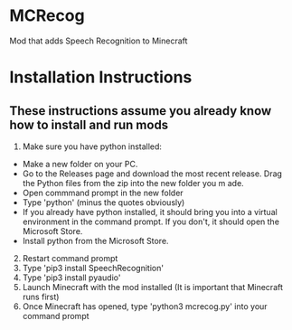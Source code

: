 # MCRecog
Mod that adds Speech Recognition to Minecraft
# Installation Instructions
## These instructions assume you already know how to install and run mods

1. Make sure you have python installed:
 - Make a new folder on your PC. 
 - Go to the Releases page and download the most recent release. Drag the Python files from the zip into the new folder you m ade.
 - Open commmand prompt in the new folder
 - Type 'python' (minus the quotes obviously)
 - If you already have python installed, it should bring you into a virtual environment in the command prompt. If you don't, it should open the Microsoft Store.
 - Install python from the Microsoft Store.
 2. Restart command prompt
 3. Type 'pip3 install SpeechRecognition'
 4. Type 'pip3 install pyaudio'
 5. Launch Minecraft with the mod installed (It is important that Minecraft runs first)
 6. Once Minecraft has opened, type 'python3 mcrecog.py' into your command prompt

